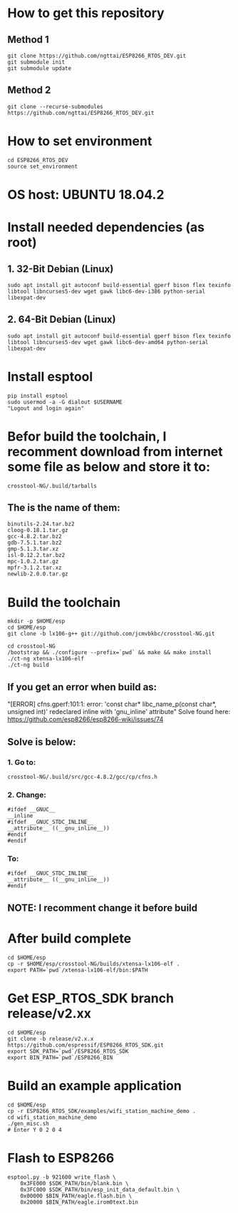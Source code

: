 # How to get this repository
## Method 1
	git clone https://github.com/ngttai/ESP8266_RTOS_DEV.git
	git submodule init
	git submodule update
## Method 2
	git clone --recurse-submodules https://github.com/ngttai/ESP8266_RTOS_DEV.git
# How to set environment
	cd ESP8266_RTOS_DEV 
	source set_environment

# OS host: UBUNTU 18.04.2

# Install needed dependencies (as root)
## 1. 32-Bit Debian (Linux)
`sudo apt install git autoconf build-essential gperf bison flex texinfo libtool libncurses5-dev wget gawk libc6-dev-i386 python-serial libexpat-dev`
## 2. 64-Bit Debian (Linux)
`sudo apt install git autoconf build-essential gperf bison flex texinfo libtool libncurses5-dev wget gawk libc6-dev-amd64 python-serial libexpat-dev`

# Install esptool
    pip install esptool
    sudo usermod -a -G dialout $USERNAME
    "Logout and login again"

# Befor build the toolchain, I recomment download from internet some file as below and store it to:
    crosstool-NG/.build/tarballs
## The is the name of them:
    binutils-2.24.tar.bz2
    cloog-0.18.1.tar.gz
    gcc-4.8.2.tar.bz2
    gdb-7.5.1.tar.bz2
    gmp-5.1.3.tar.xz
    isl-0.12.2.tar.bz2
    mpc-1.0.2.tar.gz
    mpfr-3.1.2.tar.xz
    newlib-2.0.0.tar.gz

# Build the toolchain
    mkdir -p $HOME/esp
    cd $HOME/esp
    git clone -b lx106-g++ git://github.com/jcmvbkbc/crosstool-NG.git

    cd crosstool-NG
    /bootstrap && ./configure --prefix=`pwd` && make && make install
    ./ct-ng xtensa-lx106-elf
    ./ct-ng build

## If you get an error when build as: 
"[ERROR] cfns.gperf:101:1: error: 'const char* libc_name_p(const char*, unsigned int)' redeclared inline with 'gnu_inline' attribute"
Solve found here: <https://github.com/esp8266/esp8266-wiki/issues/74>

## Solve is below:

### 1. Go to: 
    crosstool-NG/.build/src/gcc-4.8.2/gcc/cp/cfns.h
### 2. Change: 

    #ifdef __GNUC__
    __inline
    #ifdef __GNUC_STDC_INLINE__
    __attribute__ ((__gnu_inline__))
    #endif
    #endif

### To:

    #ifdef __GNUC_STDC_INLINE__
    __attribute__ ((__gnu_inline__))
    #endif

## NOTE: I recomment change it before build

# After build complete

    cd $HOME/esp
    cp -r $HOME/esp/crosstool-NG/builds/xtensa-lx106-elf .
    export PATH=`pwd`/xtensa-lx106-elf/bin:$PATH

# Get ESP_RTOS_SDK branch release/v2.xx

    cd $HOME/esp
    git clone -b release/v2.x.x https://github.com/espressif/ESP8266_RTOS_SDK.git
    export SDK_PATH=`pwd`/ESP8266_RTOS_SDK
    export BIN_PATH=`pwd`/ESP8266_BIN

# Build an example application

    cd $HOME/esp
    cp -r ESP8266_RTOS_SDK/examples/wifi_station_machine_demo .
    cd wifi_station_machine_demo
    ./gen_misc.sh
    # Enter Y 0 2 0 4

# Flash to ESP8266

    esptool.py -b 921600 write_flash \
        0x3FE000 $SDK_PATH/bin/blank.bin \
        0x3FC000 $SDK_PATH/bin/esp_init_data_default.bin \
        0x00000 $BIN_PATH/eagle.flash.bin \
        0x20000 $BIN_PATH/eagle.irom0text.bin
